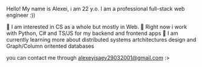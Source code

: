 Hello! My name is Alexei, i am 22 y.o.
I am a professional full-stack web engineer :))

👀 I am interested in CS as a whole but mostly in Web.
💍 Right now i work with Python, C# and TS/JS for my backend and frontend apps
🥾 I am currently learning more about distributed systems artchitectures design and Graph/Column oritented databases

you can contact me through alexeyisaev29032001@gmail.com :>
